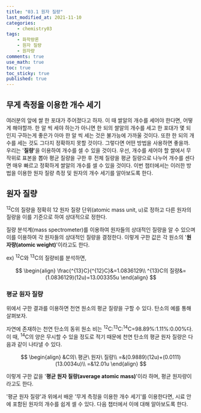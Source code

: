 ```yaml
---
title: "03.1 원자 질량"
last_modified_at: 2021-11-10
categories:
    - chemistry03
tags:
    - 화학량론
    - 원자 질량
    - 원자량
comments: true
use_math: true
toc: true
toc_sticky: true
published: true
---
```


## 무게 측정을 이용한 개수 세기

여러분의 앞에 쌀 한 포대가 주어졌다고 하자. 이 때 쌀알의 개수를 세어야 한다면, 어떻게 해야할까. 한 알 씩 세야 하는가 아니면 한 되의 쌀알의 개수를 세고 한 포대가 몇 되인지 구하는게 좋은가 아마 한 알 씩 세는 것은 불가능에 가까울 것이다. 또한 한 되의 개수를 세는 것도 그다지 정확하지 못할 것이다. 그렇다면 어떤 방법을 사용하면 좋을까. 우리는 '**질량**'을 이용하여 개수를 셀 수 있을 것이다. 우선, 개수를 세어야 할 쌀에서 무작위로 표본을 뽑아 평균 질량을 구한 후 전체 질량을 평균 질량으로 나누어 개수를 센다면 매우 빠르고 정확하게 쌀알의 개수를 셀 수 있을 것이다. 이번 챕터에서는 이러한 방법을 이용한 원자 질량 측정 및 원자의 개수 세기를 알아보도록 한다.

## 원자 질량

<div class="notice--info">
    <sup>12</sup>C의 질량을 정확히 12 원자 질량 단위(atomic mass unit, u)로 정하고 다른 원자의 질량을 이를 기준으로 하여 상대적으로 정한다.
</div>

질량 분석계(mass spectrometer)를 이용하여 원자들의 상대적인 질량을 알 수 있으며 이를 이용하여 각 원자들의 상대적인 질량을 결정한다. 이렇게 구한 값은 각 원소의 '**원자량(atomic weight)**'이라고도 한다.

ex) <sup>12</sup>C와 <sup>13</sup>C의 질량비를 분석하면,

$$
\begin{align}
\frac{^{13}C}{^{12}C}&=1.0836129\\
^{13}C의 질량&=(1.0836129)(12u)=13.003355u
\end{align}
$$

### 평균 원자 질량

위에서 구한 결과를 이용하면 천연 원소의 평균 질량을 구할 수 있다. 탄소의 예를 통해 살펴보자.

자연에 존재하는 천연 탄소의 동위 원소 비는 <sup>12</sup>C:<sup>13</sup>C:<sup>14</sup>C=98.89%:1.11%:0.00%다. 이 때, <sup>14</sup>C의 양은 무시할 수 있을 정도로 적기 때문에 천연 탄소의 평균 원자 질량은 다음과 같이 나타낼 수 있다.

$$
\begin{align}
&C의\ 평균\ 원자\ 질량\\
=&(0.9889)(12u)+(0.0111)(13.0034u)\\
=&12.01u
\end{align}
$$

이렇게 구한 값을 '**평균 원자 질량(average atomic mass)**'이라 하며, 평균 원자량이라고도 한다.

'평균 원자 질량'과 위에서 배운 '무게 측정을 이용한 개수 세기'를 이용한다면, 시료 안에 포함된 원자의 개수를 쉽게 셀 수 있다. 다음 챕터에서 이에 대해 알아보도록 한다.